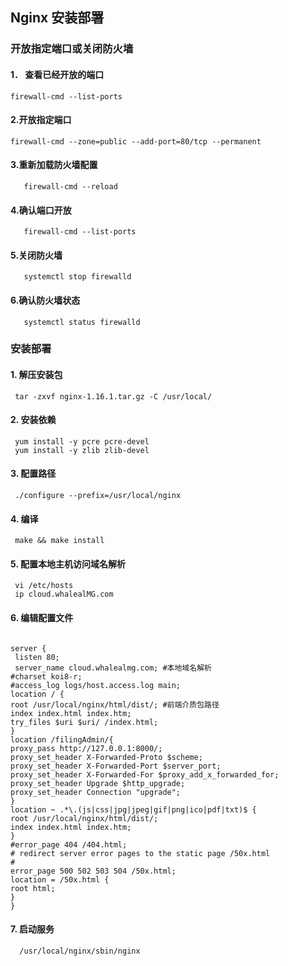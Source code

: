 ## Nginx 安装部署

### 开放指定端口或关闭防火墙

#### 1． 查看已经开放的端口

    firewall-cmd --list-ports

#### 2.开放指定端口

    firewall-cmd --zone=public --add-port=80/tcp --permanent

#### 3.重新加载防火墙配置

       firewall-cmd --reload

#### 4.确认端口开放

       firewall-cmd --list-ports

#### 5.关闭防火墙

       systemctl stop firewalld

#### 6.确认防火墙状态

       systemctl status firewalld

### 安装部署

#### 1. 解压安装包

     tar -zxvf nginx-1.16.1.tar.gz -C /usr/local/

#### 2. 安装依赖

     yum install -y pcre pcre-devel
     yum install -y zlib zlib-devel

#### 3. 配置路径

     ./configure --prefix=/usr/local/nginx

#### 4. 编译

     make && make install

#### 5. 配置本地主机访问域名解析

     vi /etc/hosts
     ip cloud.whalealMG.com

#### 6. 编辑配置文件


```

server {
 listen 80;
 server_name cloud.whalealmg.com; #本地域名解析
#charset koi8-r;
#access_log logs/host.access.log main;
location / {
root /usr/local/nginx/html/dist/; #前端介质包路径
index index.html index.htm;
try_files $uri $uri/ /index.html;
}
location /filingAdmin/{
proxy_pass http://127.0.0.1:8000/;
proxy_set_header X-Forwarded-Proto $scheme;
proxy_set_header X-Forwarded-Port $server_port;
proxy_set_header X-Forwarded-For $proxy_add_x_forwarded_for;
proxy_set_header Upgrade $http_upgrade;
proxy_set_header Connection "upgrade";
}
location ~ .*\.(js|css|jpg|jpeg|gif|png|ico|pdf|txt)$ {
root /usr/local/nginx/html/dist/;
index index.html index.htm;
}
#error_page 404 /404.html;
# redirect server error pages to the static page /50x.html
#
error_page 500 502 503 504 /50x.html;
location = /50x.html {
root html;
}
}

```


#### 7. 启动服务

      /usr/local/nginx/sbin/nginx  
